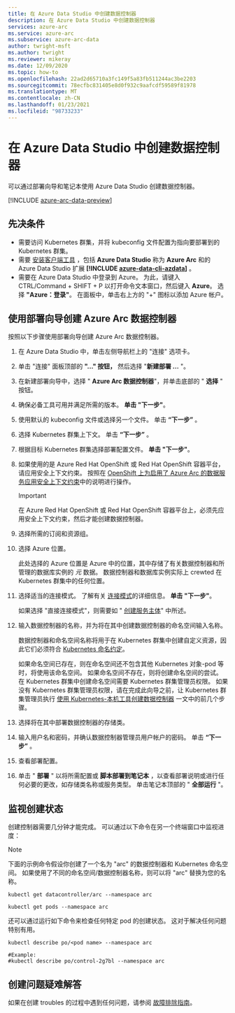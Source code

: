 ```yaml
---
title: 在 Azure Data Studio 中创建数据控制器
description: 在 Azure Data Studio 中创建数据控制器
services: azure-arc
ms.service: azure-arc
ms.subservice: azure-arc-data
author: twright-msft
ms.author: twright
ms.reviewer: mikeray
ms.date: 12/09/2020
ms.topic: how-to
ms.openlocfilehash: 22ad2d65710a3fc149f5a83fb511244ac3be2203
ms.sourcegitcommit: 78ecfbc831405e8d0f932c9aafcdf59589f81978
ms.translationtype: MT
ms.contentlocale: zh-CN
ms.lasthandoff: 01/23/2021
ms.locfileid: "98733233"
---
```

# <a name="create-data-controller-in-azure-data-studio"></a>在 Azure Data Studio 中创建数据控制器

可以通过部署向导和笔记本使用 Azure Data Studio 创建数据控制器。

[!INCLUDE [azure-arc-data-preview](../../../includes/azure-arc-data-preview.md)]

## <a name="prerequisites"></a>先决条件

- 需要访问 Kubernetes 群集，并将 kubeconfig 文件配置为指向要部署到的 Kubernetes 群集。
- 需要 [安装客户端工具](install-client-tools.md) ，包括 **Azure Data Studio** 称为 **Azure Arc** 和的 Azure Data Studio 扩展 **[!INCLUDE [azure-data-cli-azdata](../../../includes/azure-data-cli-azdata.md)]** 。
- 需要在 Azure Data Studio 中登录到 Azure。  为此，请键入 CTRL/Command + SHIFT + P 以打开命令文本窗口，然后键入 **Azure**。  选择 **"Azure：登录"**。   在面板中，单击右上方的 "+" 图标以添加 Azure 帐户。

## <a name="use-the-deployment-wizard-to-create-azure-arc-data-controller"></a>使用部署向导创建 Azure Arc 数据控制器

按照以下步骤使用部署向导创建 Azure Arc 数据控制器。

1. 在 Azure Data Studio 中，单击左侧导航栏上的 "连接" 选项卡。
2. 单击 "连接" 面板顶部的 **"..." 按钮，** 然后选择 "**新建部署 ...** "。
3. 在新建部署向导中，选择 " **Azure Arc 数据控制器**"，并单击底部的 " **选择** " 按钮。
4. 确保必备工具可用并满足所需的版本。 **单击 "下一步"**。
5. 使用默认的 kubeconfig 文件或选择另一个文件。  单击 **“下一步”** 。
6. 选择 Kubernetes 群集上下文。 单击 **“下一步”** 。
7. 根据目标 Kubernetes 群集选择部署配置文件。 **单击 "下一步"**。
8. 如果使用的是 Azure Red Hat OpenShift 或 Red Hat OpenShift 容器平台，请应用安全上下文约束。 按照在 [OpenShift 上为启用了 Azure Arc 的数据服务应用安全上下文约束](how-to-apply-security-context-constraint.md)中的说明进行操作。

   >[!IMPORTANT]
   >在 Azure Red Hat OpenShift 或 Red Hat OpenShift 容器平台上，必须先应用安全上下文约束，然后才能创建数据控制器。

1. 选择所需的订阅和资源组。
1. 选择 Azure 位置。
   
   此处选择的 Azure 位置是 Azure 中的位置，其中存储了有关数据控制器和所管理的数据库实例的 *元* 数据。 数据控制器和数据库实例实际上 crewted 在 Kubernetes 群集中的任何位置。

10. 选择适当的连接模式。 了解有关 [连接模式](https://docs.microsoft.com/azure/azure-arc/data/connectivity)的详细信息。 **单击 "下一步"**。

    如果选择 "直接连接模式"，则需要如 " [创建服务主体](upload-metrics-and-logs-to-azure-monitor.md#create-service-principal)" 中所述。

11. 输入数据控制器的名称，并为将在其中创建数据控制器的命名空间输入名称。

    数据控制器和命名空间名称将用于在 Kubernetes 群集中创建自定义资源，因此它们必须符合 [Kubernetes 命名约定](https://kubernetes.io/docs/concepts/overview/working-with-objects/names/#names)。
    
    如果命名空间已存在，则在命名空间还不包含其他 Kubernetes 对象-pod 等时，将使用该命名空间。 如果命名空间不存在，则将创建命名空间的尝试。  在 Kubernetes 群集中创建命名空间需要 Kubernetes 群集管理员权限。  如果没有 Kubernetes 群集管理员权限，请在完成此向导之前，让 Kubernetes 群集管理员执行 [使用 Kubernetes-本机工具创建数据控制器](./create-data-controller-using-kubernetes-native-tools.md) 一文中的前几个步骤。


12. 选择将在其中部署数据控制器的存储类。 
13.  输入用户名和密码，并确认数据控制器管理员用户帐户的密码。 单击 **“下一步”** 。

14. 查看部署配置。
15. 单击 " **部署** " 以将所需配置或 **脚本部署到笔记本** ，以查看部署说明或进行任何必要的更改，如存储类名称或服务类型。 单击笔记本顶部的 " **全部运行** "。

## <a name="monitoring-the-creation-status"></a>监视创建状态

创建控制器需要几分钟才能完成。 可以通过以下命令在另一个终端窗口中监视进度：

> [!NOTE]
>  下面的示例命令假设你创建了一个名为 "arc" 的数据控制器和 Kubernetes 命名空间。  如果使用了不同的命名空间/数据控制器名称，则可以将 "arc" 替换为您的名称。

```console
kubectl get datacontroller/arc --namespace arc
```

```console
kubectl get pods --namespace arc
```

还可以通过运行如下命令来检查任何特定 pod 的创建状态。  这对于解决任何问题特别有用。

```console
kubectl describe po/<pod name> --namespace arc

#Example:
#kubectl describe po/control-2g7bl --namespace arc
```

## <a name="troubleshooting-creation-problems"></a>创建问题疑难解答

如果在创建 troubles 的过程中遇到任何问题，请参阅 [故障排除指南](troubleshoot-guide.md)。
